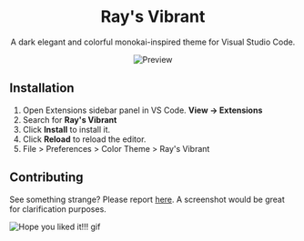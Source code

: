 <div align="center">

# Ray's Vibrant

A dark elegant and colorful monokai-inspired theme for Visual Studio Code.

![Preview](https://i.imgur.com/jYSOku2.png)
</div>

## Installation

1. Open Extensions sidebar panel in VS Code. **View → Extensions**
2. Search for **Ray's Vibrant**
3. Click **Install** to install it.
4. Click **Reload** to reload the editor.
5. File > Preferences > Color Theme > Ray's Vibrant

## Contributing

See something strange? Please report [here](https://github.com/rayatc/ray-s-vibrant/issues). A screenshot would be great for clarification purposes.

![Hope you liked it!!! gif](https://gfycat.com/bothfortunateleopardseal-drawing-deadpool-painter-parody-teaser)